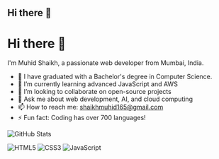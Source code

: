 ## Hi there 👋


# Hi there 👋

I'm Muhid Shaikh, a passionate web developer from Mumbai, India.

- 🔭 I have graduated with a Bachelor's degree in Computer Science.
- 🌱 I’m currently learning advanced JavaScript and AWS
- 👯 I’m looking to collaborate on open-source projects
- 💬 Ask me about web development, AI, and cloud computing
- 📫 How to reach me: [shaikhmuhid165@gmail.com](mailto:shaikhmuhid165@gmail.com)
- ⚡ Fun fact: Coding has over 700 languages!

![GitHub Stats](https://github-readme-stats.vercel.app/api?username=muhid165&show_icons=true)

![HTML5](https://img.shields.io/badge/HTML5-E34F26?style=flat-square&logo=html5&logoColor=white)
![CSS3](https://img.shields.io/badge/CSS3-1572B6?style=flat-square&logo=css3&logoColor=white)
![JavaScript](https://img.shields.io/badge/JavaScript-323330?style=flat-square&logo=javascript&logoColor=F7DF1E)







<!--
**muhid165/muhid165** is a ✨ _special_ ✨ repository because its `README.md` (this file) appears on your GitHub profile.

Here are some ideas to get you started:

- 🔭 I’m currently working on ...
- 🌱 I’m currently learning ...
- 👯 I’m looking to collaborate on ...
- 🤔 I’m looking for help with ...
- 💬 Ask me about ...
- 📫 How to reach me: ...
- ⚡ Fun fact: ...
-->
